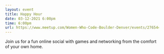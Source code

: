 ```yaml
---
layout: event
title: Happy Hour
date: 03-12-2021 6:00pm
time: 6:00pm
url: https://www.meetup.com/Women-Who-Code-Boulder-Denver/events/276544582/
---
```

Join us for a fun online social with games and networking from the comfort of your own home.